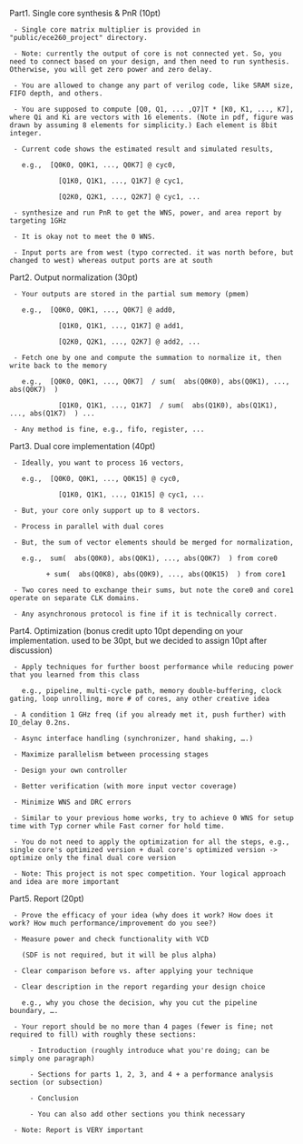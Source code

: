 Part1. Single core synthesis & PnR (10pt)

     - Single core matrix multiplier is provided in "public/ece260_project" directory.

     - Note: currently the output of core is not connected yet. So, you need to connect based on your design, and then need to run synthesis. Otherwise, you will get zero power and zero delay.

     - You are allowed to change any part of verilog code, like SRAM size, FIFO depth, and others.

     - You are supposed to compute [Q0, Q1, ... ,Q7]T * [K0, K1, ..., K7], where Qi and Ki are vectors with 16 elements. (Note in pdf, figure was drawn by assuming 8 elements for simplicity.) Each element is 8bit integer.

     - Current code shows the estimated result and simulated results,

       e.g.,  [Q0K0, Q0K1, ..., Q0K7] @ cyc0,

                [Q1K0, Q1K1, ..., Q1K7] @ cyc1, 

                [Q2K0, Q2K1, ..., Q2K7] @ cyc1, ...

     - synthesize and run PnR to get the WNS, power, and area report by targeting 1GHz

     - It is okay not to meet the 0 WNS.

     - Input ports are from west (typo corrected. it was north before, but changed to west) whereas output ports are at south

 

Part2. Output normalization (30pt)

     - Your outputs are stored in the partial sum memory (pmem)

       e.g.,  [Q0K0, Q0K1, ..., Q0K7] @ add0,

                [Q1K0, Q1K1, ..., Q1K7] @ add1,

                [Q2K0, Q2K1, ..., Q2K7] @ add2, ...

     - Fetch one by one and compute the summation to normalize it, then write back to the memory

       e.g.,  [Q0K0, Q0K1, ..., Q0K7]  / sum(  abs(Q0K0), abs(Q0K1), ..., abs(Q0K7)  )

                [Q1K0, Q1K1, ..., Q1K7]  / sum(  abs(Q1K0), abs(Q1K1), ..., abs(Q1K7)  ) ...

     - Any method is fine, e.g., fifo, register, ...

 

Part3. Dual core implementation (40pt)

     - Ideally, you want to process 16 vectors,

       e.g.,  [Q0K0, Q0K1, ..., Q0K15] @ cyc0,

                [Q1K0, Q1K1, ..., Q1K15] @ cyc1, ...

     - But, your core only support up to 8 vectors.

     - Process in parallel with dual cores

     - But, the sum of vector elements should be merged for normalization,  

       e.g.,  sum(  abs(Q0K0), abs(Q0K1), ..., abs(Q0K7)  ) from core0

             + sum(  abs(Q0K8), abs(Q0K9), ..., abs(Q0K15)  ) from core1

     - Two cores need to exchange their sums, but note the core0 and core1 operate on separate CLK domains.

     - Any asynchronous protocol is fine if it is technically correct.

 

Part4. Optimization (bonus credit upto 10pt depending on your implementation. used to be 30pt, but we decided to assign 10pt after discussion)

     - Apply techniques for further boost performance while reducing power that you learned from this class

       e.g., pipeline, multi-cycle path, memory double-buffering, clock gating, loop unrolling, more # of cores, any other creative idea

     - A condition 1 GHz freq (if you already met it, push further) with IO_delay 0.2ns.

     - Async interface handling (synchronizer, hand shaking, ….)

     - Maximize parallelism between processing stages

     - Design your own controller

     - Better verification (with more input vector coverage)

     - Minimize WNS and DRC errors

     - Similar to your previous home works, try to achieve 0 WNS for setup time with Typ corner while Fast corner for hold time. 

     - You do not need to apply the optimization for all the steps, e.g., single core's optimized version + dual core's optimized version -> optimize only the final dual core version

     - Note: This project is not spec competition. Your logical approach and idea are more important

  

Part5. Report (20pt)

     - Prove the efficacy of your idea (why does it work? How does it work? How much performance/improvement do you see?)

     - Measure power and check functionality with VCD

       (SDF is not required, but it will be plus alpha)

     - Clear comparison before vs. after applying your technique

     - Clear description in the report regarding your design choice

       e.g., why you chose the decision, why you cut the pipeline boundary, ….

     - Your report should be no more than 4 pages (fewer is fine; not required to fill) with roughly these sections:

         - Introduction (roughly introduce what you're doing; can be simply one paragraph)

         - Sections for parts 1, 2, 3, and 4 + a performance analysis section (or subsection)

         - Conclusion

         - You can also add other sections you think necessary

     - Note: Report is VERY important

